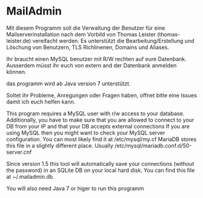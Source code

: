 # MailAdmin
Mit diesem Programm soll die Verwaltung der Benutzer für eine Mailserverinstallation nach dem Vorbild von Thomas Leister (thomas-leister.de) vereifacht werden.
Es unterstützt die Bearbeitung/Erstellung und Löschung von Benutzern, TLS Richlinenen, Domains und Aliases.

Ihr braucht einen MySQL benutzer mit R/W rechten auf eure Datenbank. Ausserdem müsst ihr euch von extern and der Datenbank anmelden können. 

das programm wird ab Java version 7 unterstützt.  

Soltet ihr Probleme, Anregungen oder Fragen haben, offnet bitte eine Issues damit ich euch helfen kann. 

This program requires a MySQL user with r/w access to your database. Additionally, you have to make sure that you are allowed to connect to your DB from your IP and that your DB accepts external connections
If you are using MySQL then you might want to check your  MySQL server configuration. You can most likely find it at /etc/mysql/my.cf
MariaDB stores this file in a slightly different place. Usually  /etc/mysql/mariadb.conf.d/50-server.cnf

Since version 1.5 this tool will automatically save your connections (without the password) in an SQLite DB on your local hard disk. You can find this file at ~/.mailadmin.db.

You will also need Java 7 or higer to run this programm
